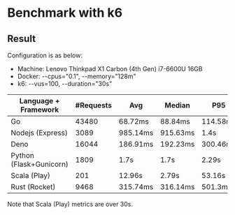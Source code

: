 # Benchmark with k6

## Result
Configuration is as below:
- Machine: Lenovo Thinkpad X1 Carbon (4th Gen) i7-6600U 16GB
- Docker: --cpus="0.1", --memory="128m"
- k6: --vus=100, --duration="30s"

|Language + Framework | #Requests | Avg | Median | P95 | P99.99 |
| --- | --- | --- | --- | --- | --- |
| Go | 43480 | 68.72ms | 88.84ms | 114.58ms | 350.14ms |
| Nodejs (Express) | 3089 | 985.14ms | 915.63ms | 1.4s | 2.6s |
| Deno | 16044 | 186.91ms | 192.23ms | 300.46ms | 8.1s |
| Python (Flask+Gunicorn) | 1809 | 1.7s | 1.7s | 2.29s | 5.59s |
| Scala (Play) | 201 | 12.96s | 2.79s | 53.16s | 59.26s |
| Rust (Rocket) | 9468 | 315.74ms | 316.14ms | 501.3ms | 699.17ms |

Note that Scala (Play) metrics are over 30s.